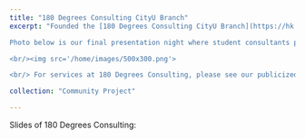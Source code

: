 ```yaml
---
title: "180 Degrees Consulting CityU Branch"
excerpt: "Founded the [180 Degrees Consulting CityU Branch](https://hk.linkedin.com/company/180dc-cityu) after my academic exchange to Copenhagen with the hope of generating social impact in Hong Kong. 

Photo below is our final presentation night where student consultants present their projects to their mentors and non-profit clients.

<br/><img src='/home/images/500x300.png'>

<br/> For services at 180 Degrees Consulting, please see our publicized project [here](https://drive.google.com/file/d/1-DkGAV8TzFDyAm4MAERJs18cmmhpO1YH/view?usp=sharing)." 

collection: "Community Project"

---
```



Slides of 180 Degrees Consulting:




